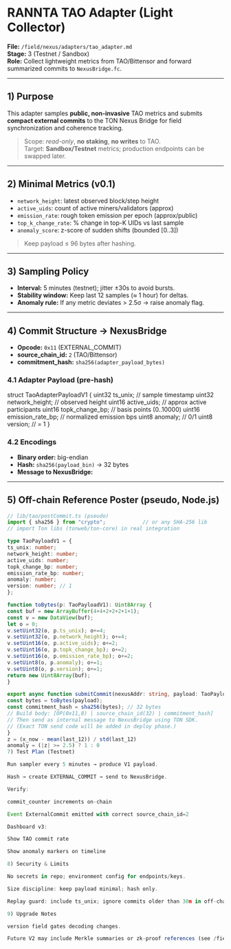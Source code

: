 # RANNTA TAO Adapter (Light Collector)
**File:** `/field/nexus/adapters/tao_adapter.md`  
**Stage:** 3 (Testnet / Sandbox)  
**Role:** Collect lightweight metrics from TAO/Bittensor and forward summarized commits to `NexusBridge.fc`.

---

## 1) Purpose
This adapter samples **public, non-invasive** TAO metrics and submits **compact external commits** to the TON Nexus Bridge for field synchronization and coherence tracking.

> Scope: *read-only*, **no staking**, **no writes** to TAO.  
> Target: **Sandbox/Testnet** metrics; production endpoints can be swapped later.

---

## 2) Minimal Metrics (v0.1)
- `network_height`: latest observed block/step height
- `active_uids`: count of active miners/validators (approx)
- `emission_rate`: rough token emission per epoch (approx/public)
- `top_k_change_rate`: % change in top-K UIDs vs last sample
- `anomaly_score`: z-score of sudden shifts (bounded [0..3])

> Keep payload ≤ 96 bytes after hashing.

---

## 3) Sampling Policy
- **Interval:** 5 minutes (testnet); jitter ±30s to avoid bursts.
- **Stability window:** Keep last 12 samples (≈ 1 hour) for deltas.
- **Anomaly rule:** If any metric deviates > 2.5σ → raise anomaly flag.

---

## 4) Commit Structure → NexusBridge
- **Opcode:** `0x11` (EXTERNAL_COMMIT)  
- **source_chain_id:** `2` (TAO/Bittensor)  
- **commitment_hash:** `sha256(adapter_payload_bytes)`

### 4.1 Adapter Payload (pre-hash)
struct TaoAdapterPayloadV1 {
uint32 ts_unix; // sample timestamp
uint32 network_height; // observed height
uint16 active_uids; // approx active participants
uint16 topk_change_bp; // basis points (0..10000)
uint16 emission_rate_bp; // normalized emission bps
uint8 anomaly; // 0/1
uint8 version; // = 1
}

### 4.2 Encodings
- **Binary order:** big-endian
- **Hash:** `sha256(payload_bin)` → 32 bytes
- **Message to NexusBridge:**  

---

## 5) Off-chain Reference Poster (pseudo, Node.js)
```ts
// lib/tao/postCommit.ts (pseudo)
import { sha256 } from "crypto";            // or any SHA-256 lib
// import Ton libs (tonweb/ton-core) in real integration

type TaoPayloadV1 = {
ts_unix: number;
network_height: number;
active_uids: number;
topk_change_bp: number;
emission_rate_bp: number;
anomaly: number;
version: number; // 1
};

function toBytes(p: TaoPayloadV1): Uint8Array {
const buf = new ArrayBuffer(4+4+2+2+2+1+1);
const v = new DataView(buf);
let o = 0;
v.setUint32(o, p.ts_unix); o+=4;
v.setUint32(o, p.network_height); o+=4;
v.setUint16(o, p.active_uids); o+=2;
v.setUint16(o, p.topk_change_bp); o+=2;
v.setUint16(o, p.emission_rate_bp); o+=2;
v.setUint8(o, p.anomaly); o+=1;
v.setUint8(o, p.version); o+=1;
return new Uint8Array(buf);
}

export async function submitCommit(nexusAddr: string, payload: TaoPayloadV1) {
const bytes = toBytes(payload);
const commitment_hash = sha256(bytes); // 32 bytes
// Build body: [OP(0x11,8) | source_chain_id(32) | commitment_hash]
// Then send as internal message to NexusBridge using TON SDK.
// (Exact TON send code will be added in deploy phase.)
}
z = (x_now - mean(last_12)) / std(last_12)
anomaly = (|z| >= 2.5) ? 1 : 0
7) Test Plan (Testnet)

Run sampler every 5 minutes → produce V1 payload.

Hash → create EXTERNAL_COMMIT → send to NexusBridge.

Verify:

commit_counter increments on-chain

Event ExternalCommit emitted with correct source_chain_id=2

Dashboard v3:

Show TAO commit rate

Show anomaly markers on timeline

8) Security & Limits

No secrets in repo; environment config for endpoints/keys.

Size discipline: keep payload minimal; hash only.

Replay guard: include ts_unix; ignore commits older than 30m in off-chain pre-filter (future on-chain guard TBD).

9) Upgrade Notes

version field gates decoding changes.

Future V2 may include Merkle summaries or zk-proof references (see /field/nexus/proofs/zk_r13_sampling.md).
